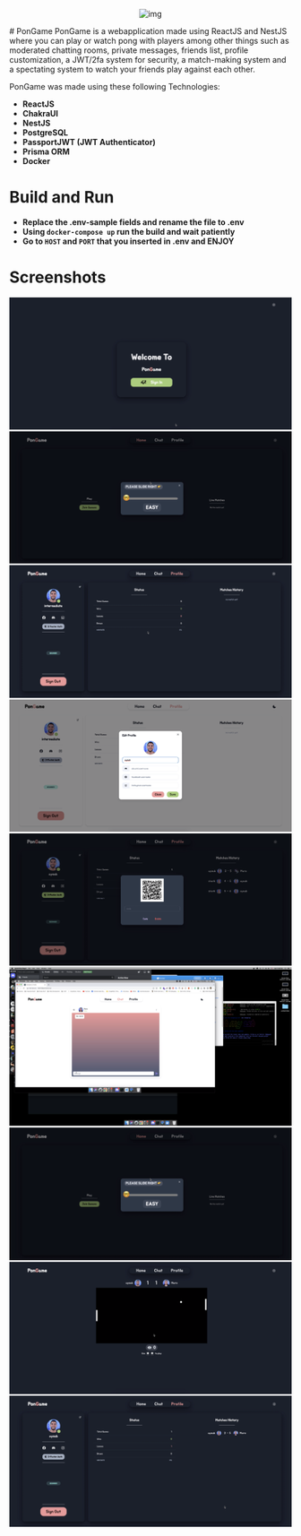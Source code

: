 <p align="center">
  <image alt="img" src="imgs/SigninBlack.png">
</p>
# PonGame
PonGame is a webapplication made using ReactJS and NestJS where you can play or watch pong with players among other things such as moderated chatting rooms, private messages, friends list, profile customization, a JWT/2fa system for security, a match-making system and a spectating system to watch your friends play against each other.

PonGame was made using these following Technologies:
- **ReactJS**
- **ChakraUI**
- **NestJS**
- **PostgreSQL**
- **PassportJWT (JWT Authenticator)**
- **Prisma ORM**
- **Docker**

# Build and Run
- **Replace the .env-sample fields and rename the file to .env**
- **Using ``docker-compose up`` run the build and wait patiently**
- **Go to ``HOST`` and ``PORT`` that you inserted in .env and ENJOY**

# Screenshots

![signinblack](imgs/SigninBlack.png)
![selectgameblack](imgs/selectgameblack.png)
![profileblack](imgs/profileblack.png)
![editprofilewhite](imgs/editprofilewhite.png)
![2fablack](imgs/2fablack.png)
![chatwhite](imgs/chatwhite.png)
![selectgameblack](imgs/selectgameblack.png)
![gameblack](imgs/gameblack.png)
![profileblack2](imgs/profileblack2.png)
